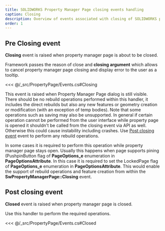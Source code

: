 ```yaml
---
title: SOLIDWORKS Property Manager Page closing events handling
caption: Closing
description: Overview of events associated with closing of SOLIDWORKS property manager page handled in xCAD framework
order: 1
---
```

## Pre Closing event

**Closing** event is raised when property manager page is about to be closed.

Framework passes the reason of close and **closing argument** which allows to cancel property manager page closing and display error to the user as a tooltip.

<<< @/_src/PropertyPage/Events.cs#Closing

This event is raised when Property Manager Page dialog is still visible. There should be no rebuild operations performed within this handler, it includes the direct rebuilds but also any new features or geometry creation or modification (with an exception of temp bodies). Note that some operations such as saving may also be unsupported. In general if certain operation cannot be performed from the user interface while property page is opened it shouldn't be called from the closing event via API as well. Otherwise this could cause instability including crashes. Use [Post closing event](#post-closing-event) event to perform any rebuild operations.

In some cases it is required to perform this operation while property manager page stays open. Usually this happens when page supports pining (PushpinButton flag of **PageOptions_e** enumeration in **PageOptionsAttribute**. In this case it is required to set the LockedPage flag of **PageOptions_e** enumeration in **PageOptionsAttribute**. This would enable the support of rebuild operations and feature creation from within the **SwPropertyManagerPage::Closing** event.

## Post closing event

**Closed** event is raised when property manager page is closed.

Use this handler to perform the required operations.

<<< @/_src/PropertyPage/Events.cs#Closed